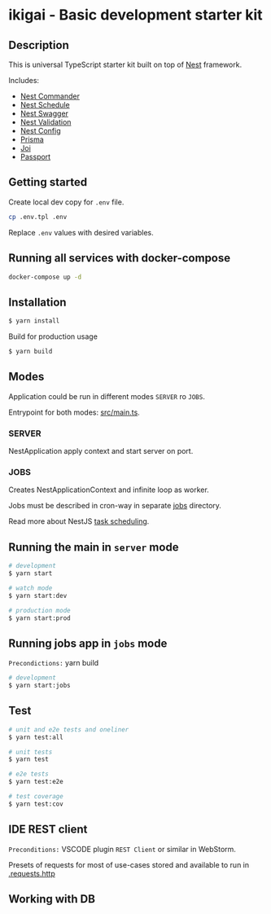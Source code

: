 # ikigai - Basic development starter kit

## Description

This is universal TypeScript starter kit built on top of [Nest](https://github.com/nestjs/nest) framework.

Includes:
- [Nest Commander](https://docs.nestjs.com/recipes/nest-commander)
- [Nest Schedule](https://docs.nestjs.com/techniques/task-scheduling)
- [Nest Swagger](https://docs.nestjs.com/openapi/introduction)
- [Nest Validation](https://docs.nestjs.com/techniques/validation)
- [Nest Config](https://docs.nestjs.com/techniques/configuration)
- [Prisma](https://docs.nestjs.com/recipes/prisma)
- [Joi](https://joi.dev/api/)
- [Passport](https://docs.nestjs.com/security/authentication)

## Getting started

Create local dev copy for `.env` file.

```bash
cp .env.tpl .env
```

Replace `.env` values with desired variables.

## Running all services with docker-compose

```bash
docker-compose up -d
```

## Installation

```bash
$ yarn install
```

Build for production usage

```bash
$ yarn build
```

## Modes

Application could be run in different modes `SERVER` ro `JOBS`.

Entrypoint for both modes: [src/main.ts](./src/main.ts).

### SERVER

NestApplication apply context and start server on port.

### JOBS

Creates NestApplicationContext and infinite loop as worker.

Jobs must be described in cron-way in separate [jobs](./src/jobs/jobs.service.ts) directory.

Read more about NestJS [task scheduling](https://docs.nestjs.com/techniques/task-scheduling).

## Running the main in `server` mode

```bash
# development
$ yarn start

# watch mode
$ yarn start:dev

# production mode
$ yarn start:prod
```

## Running jobs app in `jobs` mode

`Precondictions:` yarn build

```bash
# development
$ yarn start:jobs
```

## Test

```bash
# unit and e2e tests and oneliner
$ yarn test:all

# unit tests
$ yarn test

# e2e tests
$ yarn test:e2e

# test coverage
$ yarn test:cov
```

## IDE REST client

`Preconditions:` VSCODE plugin `REST Client` or similar in WebStorm.

Presets of requests for most of use-cases stored and available to run in [.requests.http](.requests.http)

## Working with DB